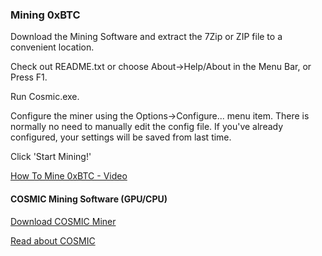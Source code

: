 ### Mining 0xBTC



Download the Mining Software and extract the 7Zip or ZIP file to a convenient location.

Check out README.txt or choose About->Help/About in the Menu Bar, or Press F1.

Run Cosmic.exe.

Configure the miner using the Options->Configure... menu item. There is normally no need to manually edit the config file. If you've already configured, your settings will be saved from last time.

Click 'Start Mining!'
 

[How To Mine 0xBTC - Video](https://www.youtube.com/watch?v=_uEczwlFBbE)



#### COSMIC Mining Software (GPU/CPU)
[Download COSMIC Miner](https://bitbucket.org/LieutenantTofu/cosmic-v3/downloads/COSMiC-v4.1.3t-Win64.zip)

[Read about COSMIC](https://www.reddit.com/r/0xbitcoin/comments/c1590e/cosmic_v413t_update_nvidiacuda_win64_guibased/)
